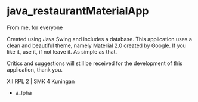 # java_restaurantMaterialApp
From me, for everyone

Created using Java Swing and includes a database. This application uses a clean and beautiful theme, namely Material 2.0 created by Google. If you like it, use it, if not leave it. As simple as that.

Critics and suggestions will still be received for the development of this application, thank you.

XII RPL 2 | SMK 4 Kuningan

- a_lpha
